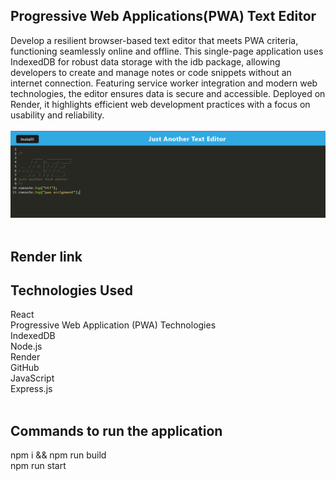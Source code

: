 ## Progressive Web Applications(PWA) Text Editor
Develop a resilient browser-based text editor that meets PWA criteria, functioning seamlessly online and offline. This single-page application uses IndexedDB for robust data storage with the idb package, allowing developers to create and manage notes or code snippets without an internet connection. Featuring service worker integration and modern web technologies, the editor ensures data is secure and accessible. Deployed on Render, it highlights efficient web development practices with a focus on usability and reliability.<br><br>
![Homepage](./Develop/client/dist/assets/homepage.png)  <br><br>


## Render link 


## Technologies Used
React<br>
Progressive Web Application (PWA) Technologies<br>
IndexedDB<br>
Node.js<br>
Render<br>
GitHub<br>
JavaScript<br>
Express.js<br><br>


## Commands to run the application
npm i && npm run build <br>
npm run start<br><br>
